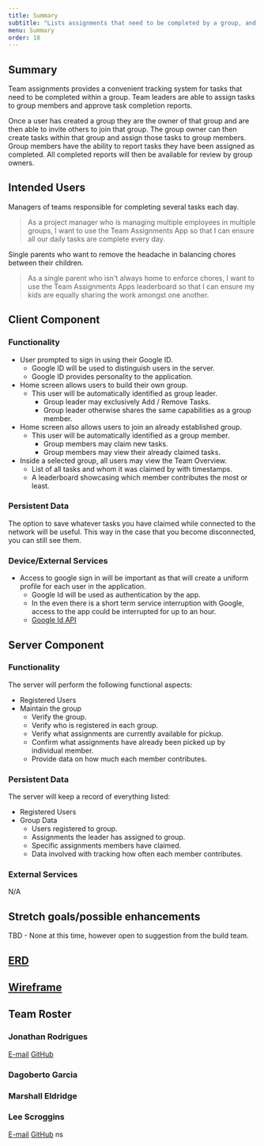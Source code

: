 ```yaml
---
title: Summary
subtitle: "Lists assignments that need to be completed by a group, and allows members to claim them."
menu: Summary
order: 10
---
```


## Summary

Team assignments provides a convenient tracking system for tasks that need to be completed within a group. Team leaders are able to assign tasks to group members and approve task completion reports.

Once a user has created a group they are the owner of that group and are then able to invite others to join that group. The group owner can then create tasks within that group and assign those tasks to group members. Group members have the ability to report tasks they have been assigned as completed. All completed reports will then be available for review by group owners.

## Intended Users
 Managers of teams responsible for completing several tasks each day.
> As a project manager who is managing multiple employees in multiple groups, I want to use the Team Assignments App so that I can ensure all our daily tasks are complete every day.

 Single parents who want to remove the headache in balancing chores between their children. 
> As a single parent who isn't always home to enforce chores, I want to use the Team Assignments Apps leaderboard so that I can ensure my kids are equally sharing the work amongst one another.

## Client Component

### Functionality


* User prompted to sign in using their Google ID.
  * Google ID will be used to distinguish users in the server. 
  * Google ID provides personality to the application. 
* Home screen allows users to build their own group. 
  * This user will be automatically identified as group leader. 
    * Group leader may exclusively Add / Remove Tasks.
    * Group leader otherwise shares the same capabilities as a group member. 
* Home screen also allows users to join an already established group. 
  * This user will be automatically identified as a group member. 
    * Group members may claim new tasks. 
    * Group members may view their already claimed tasks. 
* Inside a selected group, all users may view the Team Overview. 
  * List of all tasks and whom it was claimed by with timestamps. 
  * A leaderboard showcasing which member contributes the most or least.

### Persistent Data

The option to save whatever tasks you have claimed while connected to the network will be useful. This way in the case that you become disconnected, you can still see them. 
    
### Device/External Services

* Access to google sign in will be important as that will create a uniform profile for each user in the application.
  * Google Id will be used as authentication by the app.
  * In the even there is a short term service interruption with Google, access to the app could be interrupted for up to an hour.  
  * [Google Id API](https://developers.google.com/identity/sign-in/web/sign-in)
    
## Server Component

### Functionality

The server will perform the following functional aspects: 
* Registered Users
* Maintain the group
    * Verify the group. 
    * Verify who is registered in each group.
    * Verify what assignments are currently available for pickup. 
    * Confirm what assignments have already been picked up by individual member. 
    * Provide data on how much each member contributes.

### Persistent Data

The server will keep a record of everything listed:
* Registered Users
* Group Data
    * Users registered to group.
    * Assignments the leader has assigned to group.
    * Specific assignments members have claimed.
    * Data involved with tracking how often each member contributes.


### External Services

N/A
    
## Stretch goals/possible enhancements 

TBD - None at this time, however open to suggestion from the build team. 

## [ERD](erd.md)

## [Wireframe](wireframe.md)

## Team Roster

### Jonathan Rodrigues
[E-mail](jonrodrigues24@gmail.com)
[GitHub](https://jonrodrigues24.github.io/)

### Dagoberto Garcia

### Marshall Eldridge

### Lee Scroggins
[E-mail](lee_scroggins@yahoo.com)
[GitHub](https://github.com/lee-scroggins) ns